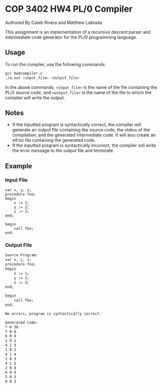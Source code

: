 # COP 3402 HW4 PL/0 Compiler

Authored By Caleb Rivera and Matthew Labrada

This assignment is an implementation of a recursive descent parser and intermediate code generator for the PL/0 programming language.

## Usage

To run the compiler, use the following commands:

```bash
gcc hw4compiler.c
./a.out <input_file> <output_file>
```

In the above commands, `<input_file>` is the name of the file containing the PL/0 source code, and `<output_file>` is the name of the file to which the compiler will write the output.

## Notes

- If the inputted program is syntactically correct, the compiler will generate an output file containing the source code, the status of the compilation, and the generated intermediate code. It will also create an elf.txt file containing the generated code.
- If the inputted program is syntactically incorrect, the compiler will write the error message to the output file and terminate.

## Example

### Input File

```pl0
var x, y, z;
procedure foo;
begin
    x := 1;
    y := 2;
    z := 3;
end;

begin
    call foo;
end.
```

### Output File

```txt
Source Program:
var x, y, z;
procedure foo;
begin
    x := 1;
    y := 2;
    z := 3;
end;

begin
    call foo;
end.

No errors, program is syntactically correct.

Generated Code:
7 0 30
7 0 6
6 0 4
1 0 1
4 1 3
1 0 2
4 1 4
1 0 3
4 1 5
2 0 0
6 0 4
5 0 3
9 0 3
``````